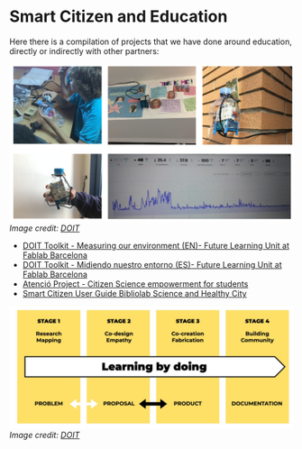 # Smart Citizen and Education

Here there is a compilation of projects that we have done around education, directly or indirectly with other partners:

![](/assets/images/doit.png)
_Image credit: [DOIT](https://doit-europe.net)_

- [DOIT Toolkit - Measuring our environment (EN)- Future Learning Unit at Fablab Barcelona](https://toolboxadmin.doit-europe.net/sites/default/files/2020-05/10_Measuring%20Our%20Environment_DOIT-Manual_en.pdf)
- [DOIT Toolkit - Midiendo nuestro entorno (ES)- Future Learning Unit at Fablab Barcelona](https://toolboxadmin.doit-europe.net/sites/default/files/2020-05/10_Measuring%20Our%20Environment_DOIT-Manual_espanol.pdf)
- [Atenció Project - Citizen Science empowerment for students](https://sites.google.com/view/projecteatencio/inici?authuser=0%20)
- [Smart Citizen User Guide Bibliolab Science and Healthy City](/assets/publications/Smart_Citizen_Kit_User_Guide_Bibliolab_Science_and_Healthy_City.pdf)

![](/assets/images/learningbydoing.png)
_Image credit: [DOIT](https://doit-europe.net)_